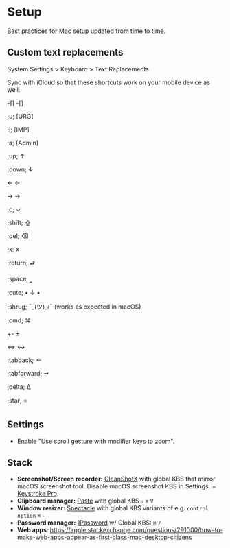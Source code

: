 # Setup
Best practices for Mac setup updated from time to time.

## Custom text replacements

System Settings > Keyboard > Text Replacements

Sync with iCloud so that these shortcuts work on your mobile device as well.

-[] -[]

;u; [URG]

;i; [IMP]

;a; [Admin]

;up; ↑

;down; ↓

<- ← 

-> → 

;c; ✓

;shift; ⇪

;del; ⌫

;x; 𝗑

;return; ⮐ 

;space; ⎵

;cute; • ↓ •

;shrug; ¯\_(ツ)_/¯ (works as expected in macOS)

;cmd; ⌘

+- ±

<=> ↔

;tabback; ⇤

;tabforward; ⇥

;delta; Δ

;star; ⭐

## Settings
* Enable "Use scroll gesture with modifier keys to zoom".


 ## Stack
 * **Screenshot/Screen recorder:** [CleanShotX](https://cleanshot.com/) with global KBS that mirror macOS screenshot tool. Disable macOS screenshot KBS in Settings. + [Keystroke Pro](https://www.ixeau.com/keystroke-pro/).
 * **Clipboard manager:** [Paste](https://www.pasteapp.io/) with global KBS `⇪` `⌘` `V`
 * **Window resizer:** [Spectacle](https://www.spectacleapp.com/) with global KBS variants of e.g. `control` `option` `⌘` `←`
 * **Password manager:** [1Password](https://1password.com/) w/ Global KBS: `⌘` `/`
 * **Web apps**: https://apple.stackexchange.com/questions/291000/how-to-make-web-apps-appear-as-first-class-mac-desktop-citizens
